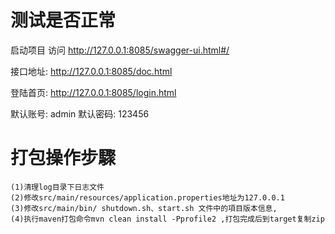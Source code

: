 # 测试是否正常
 启动项目
访问
http://127.0.0.1:8085/swagger-ui.html#/

接口地址:
http://127.0.0.1:8085/doc.html

登陆首页:
http://127.0.0.1:8085/login.html

默认账号:
    admin 
默认密码:
    123456

# 打包操作步驟
    (1)清理log目录下日志文件
    (2)修改src/main/resources/application.properties地址为127.0.0.1
    (3)修改src/main/bin/ shutdown.sh、start.sh 文件中的項目版本信息,
    (4)执行maven打包命令mvn clean install -Pprofile2 ,打包完成后到target复制zip
